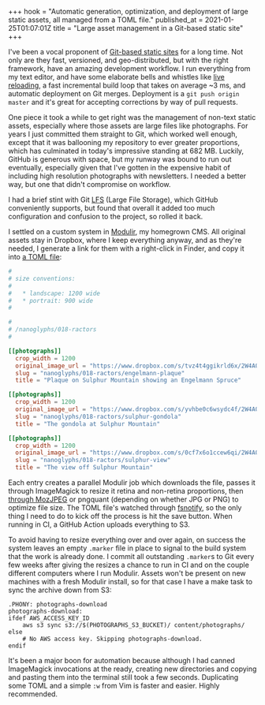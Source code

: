 +++
hook = "Automatic generation, optimization, and deployment of large static assets, all managed from a TOML file."
published_at = 2021-01-25T01:07:01Z
title = "Large asset management in a Git-based static site"
+++

I've been a vocal proponent of [Git-based static sites](/aws-intrinsic-static) for a long time. Not only are they fast, versioned, and geo-distributed, but with the right framework, have an amazing development workflow. I run everything from my text editor, and have some elaborate bells and whistles like [live reloading](/live-reload), a fast incremental build loop that takes on average ~3 ms, and automatic deployment on Git merges. Deployment is a `git push origin master` and it's great for accepting corrections by way of pull requests.

One piece it took a while to get right was the management of non-text static assets, especially where those assets are large files like photographs. For years I just committed them straight to Git, which worked well enough, except that it was ballooning my repository to ever greater proportions, which has culminated in today's impressive standing at 682 MB. Luckily, GitHub is generous with space, but my runway was bound to run out eventually, especially given that I've gotten in the expensive habit of including high resolution photographs with newsletters. I needed a better way, but one that didn't compromise on workflow.

I had a brief stint with Git [LFS](https://git-lfs.github.com/) (Large File Storage), which GitHub conveniently supports, but found that overall it added too much configuration and confusion to the project, so rolled it back.

I settled on a custom system in [Modulir](https://github.com/brandur/modulir), my homegrown CMS. All original assets stay in Dropbox, where I keep everything anyway, and as they're needed, I generate a link for them with a right-click in Finder, and copy it into [a TOML file](https://github.com/brandur/sorg/tree/master/content/photographs/_other_meta.toml):

``` toml
#
# size conventions:
#
#   * landscape: 1200 wide
#   * portrait: 900 wide
#

#
# /nanoglyphs/018-ractors
#

[[photographs]]
  crop_width = 1200
  original_image_url = "https://www.dropbox.com/s/tvz4t4ggikrld6x/2W4A0178-cropped.jpg?dl=1"
  slug = "nanoglyphs/018-ractors/engelmann-plaque"
  title = "Plaque on Sulphur Mountain showing an Engelmann Spruce"

[[photographs]]
  crop_width = 1200
  original_image_url = "https://www.dropbox.com/s/yvhbe0c6wsydc4f/2W4A0150.JPG?dl=1"
  slug = "nanoglyphs/018-ractors/sulphur-gondola"
  title = "The gondola at Sulphur Mountain"

[[photographs]]
  crop_width = 1200
  original_image_url = "https://www.dropbox.com/s/0cf7x6o1ccew6qi/2W4A0161.JPG?dl=1"
  slug = "nanoglyphs/018-ractors/sulphur-view"
  title = "The view off Sulphur Mountain"
```

Each entry creates a parallel Modulir job which downloads the file, passes it through ImageMagick to resize it retina and non-retina proportions, then [through MozJPEG](/fragments/libjpeg-mozjpeg) or pngquant (depending on whether JPG or PNG) to optimize file size. The TOML file's watched through [fsnotify](https://github.com/fsnotify/fsnotify), so the only thing I need to do to kick off the process is hit the save button. When running in CI, a GitHub Action uploads everything to S3.

To avoid having to resize everything over and over again, on success the system leaves an empty `.marker` file in place to signal to the build system that the work is already done. I commit all outstanding `.marker`s to Git every few weeks after giving the resizes a chance to run in CI and on the couple different computers where I run Modulir. Assets won't be present on new machines with a fresh Modulir install, so for that case I have a make task to sync the archive down from S3:

``` make
.PHONY: photographs-download
photographs-download:
ifdef AWS_ACCESS_KEY_ID
	aws s3 sync s3://$(PHOTOGRAPHS_S3_BUCKET)/ content/photographs/
else
	# No AWS access key. Skipping photographs-download.
endif
```

It's been a major boon for automation because although I had canned ImageMagick invocations at the ready, creating new directories and copying and pasting them into the terminal still took a few seconds. Duplicating some TOML and a simple `:w` from Vim is faster and easier. Highly recommended.
